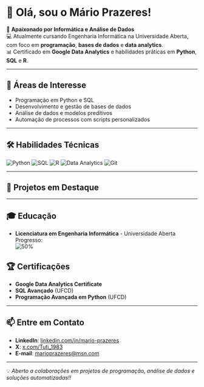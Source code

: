# 👋 Olá, sou o Mário Prazeres!

🎯 **Apaixonado por Informática e Análise de Dados**  
💻 Atualmente cursando Engenharia Informática na Universidade Aberta, com foco em **programação**, **bases de dados** e **data analytics**.  
📊 Certificado em **Google Data Analytics** e habilidades práticas em **Python**, **SQL** e **R**.

---

## 🚀 Áreas de Interesse
- Programação em Python e SQL
- Desenvolvimento e gestão de bases de dados
- Análise de dados e modelos preditivos
- Automação de processos com scripts personalizados

---

## 🛠️ Habilidades Técnicas
![Python](https://img.shields.io/badge/Python-3776AB?style=for-the-badge&logo=python&logoColor=white)
![SQL](https://img.shields.io/badge/SQL-000000?style=for-the-badge&logo=postgresql&logoColor=white)
![R](https://img.shields.io/badge/R-276DC3?style=for-the-badge&logo=r&logoColor=white)
![Data Analytics](https://img.shields.io/badge/Data%20Analytics-FF6F00?style=for-the-badge&logo=tableau&logoColor=white)
![Git](https://img.shields.io/badge/Git-F05032?style=for-the-badge&logo=git&logoColor=white)

---

## 📂 Projetos em Destaque


---

## 🎓 Educação
- **Licenciatura em Engenharia Informática** - Universidade Aberta  
  Progresso:  
  ![50%](https://progress-bar.dev/50)

## 🏆 Certificações
- **Google Data Analytics Certificate**  
- **SQL Avançado** (UFCD)  
- **Programação Avançada em Python** (UFCD)

---

## 📫 Entre em Contato
- **LinkedIn**: [linkedin.com/in/mario-prazeres](https://linkedin.com/in/mario-prazeres)  
- **X**: [x.com/Tuti_1983](https://x.com/Tuti_1983)
- **E-mail**: marioprazeres@msn.com  

---

💡 *Aberto a colaborações em projetos de programação, análise de dados e soluções automatizadas!!*
